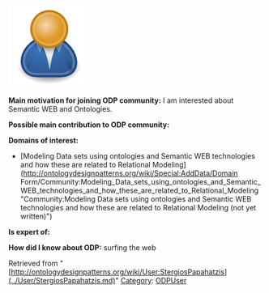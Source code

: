 [![Image:ODPUser.png](../images/a/a6/ODPUser.png)](../Image/ODPUser.png.md "Image:ODPUser.png")




  





__Main motivation for joining ODP community:__ I am interested about Semantic WEB and Ontologies.


__Possible main contribution to ODP community:__


__Domains of interest:__



* [Modeling Data sets using ontologies and Semantic WEB technologies and how these are related to Relational Modeling](http://ontologydesignpatterns.org/wiki/Special:AddData/Domain Form/Community:Modeling_Data_sets_using_ontologies_and_Semantic_WEB_technologies_and_how_these_are_related_to_Relational_Modeling "Community:Modeling Data sets using ontologies and Semantic WEB technologies and how these are related to Relational Modeling (not yet written)")


__Is expert of:__


  

__How did I know about ODP:__ surfing the web






Retrieved from "[http://ontologydesignpatterns.org/wiki/User:StergiosPapahatzis](../User/StergiosPapahatzis.md)"
 [Category](http://ontologydesignpatterns.org/wiki/Special:Categories "Special:Categories"): [ODPUser](../Category/ODPUser.md "Category:ODPUser")